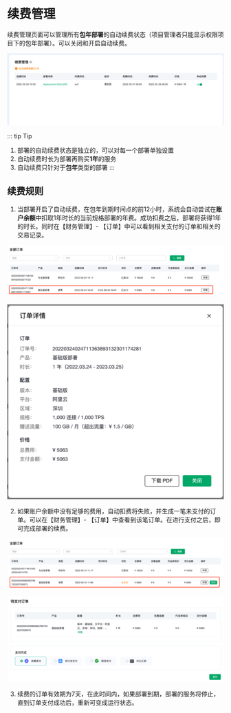 # 续费管理

续费管理页面可以管理所有**包年部署**的自动续费状态（项目管理者只能显示权限项目下的包年部署）。可以关闭和开启自动续费。

![subscription](./_assets/subscription_01.png)

::: tip Tip
1. 部署的自动续费状态是独立的，可以对每一个部署单独设置
2. 自动续费时长为部署再购买**1年**的服务
3. 自动续费只针对于**包年**类型的部署
:::


## 续费规则

1. 当部署开启了自动续费，在包年到期时间点的前12小时，系统会自动尝试在**账户余额**中扣取1年时长的当前规格部署的年费。成功扣费之后，部署将获得1年的时长。同时在【财务管理】- 【订单】中可以看到相关支付的订单和相关的交易记录。

![subscription](./_assets/subscription_05.png)

![subscription](./_assets/subscription_02.png)

2. 如果账户余额中没有足够的费用，自动扣费将失败，并生成一笔未支付的订单。可以在【财务管理】- 【订单】中查看到该笔订单。在进行支付之后，即可完成部署的续费。

![subscription](./_assets/subscription_03.png)

![subscription](./_assets/subscription_04.png)

3. 续费的订单有效期为7天，在此时间内，如果部署到期，部署的服务将停止，直到订单支付成功后，重新可变成运行状态。


